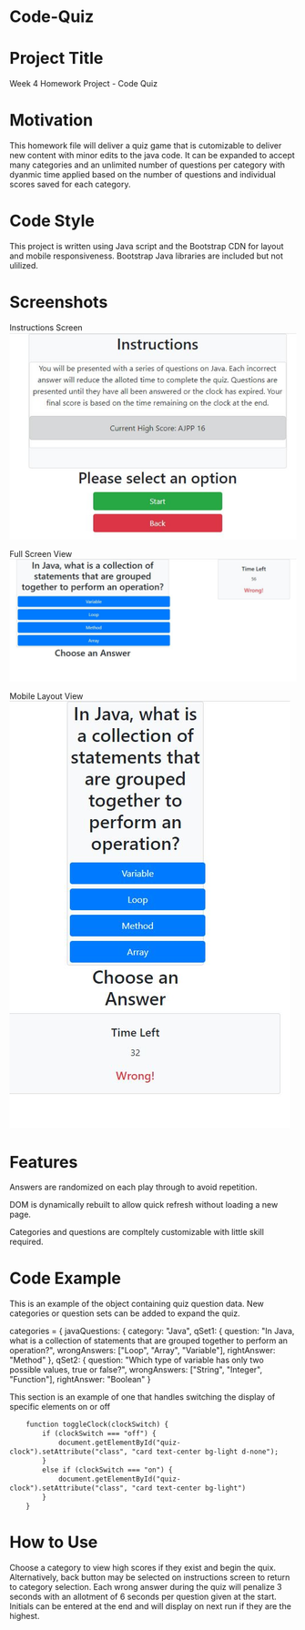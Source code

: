 # Code-Quiz

# Project Title
Week 4 Homework Project - Code Quiz

# Motivation 
This homework file will deliver a quiz game that is cutomizable to deliver new content with minor edits to the java code. It can be expanded to accept many categories and an unlimited number of questions per category with dyanmic time applied based on the number of questions and individual scores saved for each category.

# Code Style
This project is written using Java script and the Bootstrap CDN for layout and mobile responsiveness. Bootstrap Java libraries are included but not ulilized.

# Screenshots

Instructions Screen
![instructions](Assets/instructions.JPG "Instructions Screen")

Full Screen View
![FullScreen](Assets/fullscreen.JPG "Full Page Screen")

Mobile Layout View
![MobileLayout](Assets/mobilelayout.JPG "Mobile Layout Screen")


# Features
Answers are randomized on each play through to avoid repetition.

DOM is dynamically rebuilt to allow quick refresh without loading a new page.

Categories and questions are compltely customizable with little skill required.

# Code Example
This is an example of the object containing quiz question data. New categories or question sets can be added to expand the quiz.

categories = {
            javaQuestions: {
                category: "Java",
                qSet1: {
                    question: "In Java, what is a collection of statements that are grouped together to perform an operation?",
                    wrongAnswers: ["Loop", "Array", "Variable"],
                    rightAnswer: "Method"
                },
                qSet2: {
                    question: "Which type of variable has only two possible values, true or false?",
                    wrongAnswers: ["String", "Integer", "Function"],
                    rightAnswer: "Boolean"
                }


This section is an example of one that handles switching the display of specific elements on or off

        function toggleClock(clockSwitch) {
            if (clockSwitch === "off") {
                document.getElementById("quiz-clock").setAttribute("class", "card text-center bg-light d-none");
            }
            else if (clockSwitch === "on") {
                document.getElementById("quiz-clock").setAttribute("class", "card text-center bg-light")
            }
        }

# How to Use
Choose a category to view high scores if they exist and begin the quix. Alternatively, back button may be selected on instructions screen to return to category selection. Each wrong answer during the quiz will penalize 3 seconds with an allotment of 6 seconds per question given at the start. Initials can be entered at the end and will display on next run if they are the highest.

